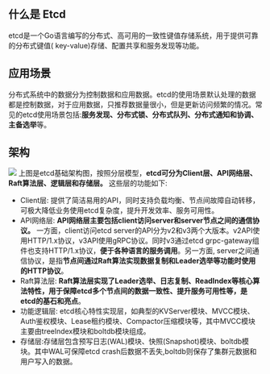 ## 什么是 Etcd
etcd是一个Go语言编写的分布式、高可用的一致性键值存储系统，用于提供可靠的分布式键值( key-value)存储、配置共享和服务发现等功能。
## 应用场景
分布式系统中的数据分为控制数据和应用数据。etcd的使用场景默认处理的数据都是控制数据，对于应用数据，只推荐数据量很小，但是更新访问频繁的情况。常见的etcd使用场景包括:**服务发现、分布式锁、分布式队列、分布式通知和协调、主备选举**等。
## 架构
![](http://douyin.cfddfc.online/myPicture/20240208163622.png)
上图是etcd基础架构图，按照分层模型，**etcd可分为Client层、API网络层、Raft算法层、逻辑层和存储层。** 这些层的功能如下:
- Client层: 提供了简洁易用的API，同时支持负载均衡、节点间故障自动转移，可极大降低业务使用etcd复杂度，提升开发效率、服务可用性。
- API网络层: **API网络层主要包括client访问server和server节点之间的通信协议。** 一方面，client访问etcd server的API分为v2和v3两个大版本。v2API使用HTTP/1.x协议，v3API使用gRPC协议。同时v3通过etcd grpc-gateway组件也支持HTTP/1.x协议，**便于各种语言的服务调用**。另一方面, server之间通信协议，是指**节点间通过Raft算法实现数据复制和Leader选举等功能时使用的HTTP协议**。
- Raft算法层: **Raft算法层实现了Leader选举、日志复制、ReadIndex等核心算法特性，用于保障etcd多个节点间的数据一致性、提升服务可用性等，是etcd的基石和亮点**。
- 功能逻辑层: etcd核心特性实现层，如典型的KVServer模块、MVCC模块、Auth鉴权模块、Lease租约模块、Compactor压缩模块等，其中MVCC模块主要由treelndex模块和boltdb模块组成。
- 存储层:存储层包含预写日志(WAL)模块、快照(Snapshot)模块、boltdb模块。其中WAL可保障etcd crash后数据不丢失,boltdb则保存了集群元数据和用户写入的数据。
